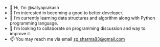 - 👋 Hi, I’m @satyaprakash
- 👀 I’m interested in becoming a good to better developer.
- 🌱 I’m currently learning data structures and algorithm along with Python programming language.
- 💞️ I’m looking to collaborate on programming discussion and way to improve it.
- 📫 You may reach me via email sp.sharma83@gmail.com

<!---
satyaprakash/satyaprakash is a ✨ special ✨ repository because its `README.md` (this file) appears on your GitHub profile.
You can click the Preview link to take a look at your changes.
--->
